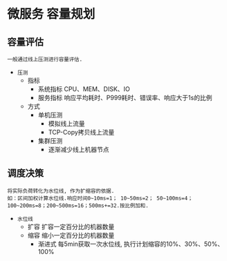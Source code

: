 # 微服务 容量规划

## 容量评估

    一般通过线上压测进行容量评估.

- `压测`
  - 指标
    - 系统指标 CPU、MEM、DISK、IO
    - 服务指标 响应平均耗时、P999耗时、错误率、响应大于1s的比例
  - 方式
    - 单机压测
      - 模拟线上流量
      - TCP-Copy拷贝线上流量
    - 集群压测
      - 逐渐减少线上机器节点

## 调度决策

    将实际负荷转化为水位线, 作为扩缩容的依据.  
    如：区间加权计算水位线.响应时间0~10ms=1； 10~50ms=2； 50~100ms=4；100~200ms=8；200~500ms=16；500ms+=32.按比例加和.

- `水位线`
  - 扩容 扩容一定百分比的机器数量
  - 缩容 缩小一定百分比的机器数量
    - 渐进式 每5min获取一次水位线, 执行计划缩容的10%、30%、50%、100%
